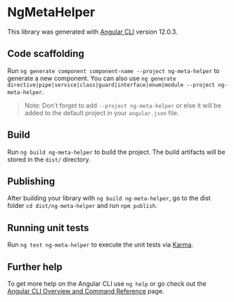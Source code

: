 # NgMetaHelper

This library was generated with [Angular CLI](https://github.com/angular/angular-cli) version 12.0.3.

## Code scaffolding

Run `ng generate component component-name --project ng-meta-helper` to generate a new component. You can also use `ng generate directive|pipe|service|class|guard|interface|enum|module --project ng-meta-helper`.

> Note: Don't forget to add `--project ng-meta-helper` or else it will be added to the default project in your `angular.json` file.

## Build

Run `ng build ng-meta-helper` to build the project. The build artifacts will be stored in the `dist/` directory.

## Publishing

After building your library with `ng build ng-meta-helper`, go to the dist folder `cd dist/ng-meta-helper` and run `npm publish`.

## Running unit tests

Run `ng test ng-meta-helper` to execute the unit tests via [Karma](https://karma-runner.github.io).

## Further help

To get more help on the Angular CLI use `ng help` or go check out the [Angular CLI Overview and Command Reference](https://angular.io/cli) page.
